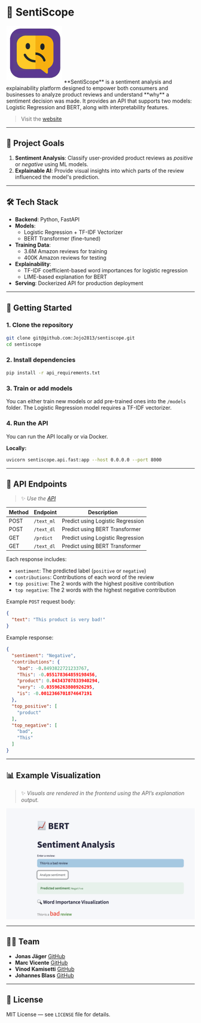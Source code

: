 # 📡 SentiScope

<img src="assets/logo.png" alt="SentiScope Logo" style="width:150px; margin-bottom: 10px;" />
**SentiScope** is a sentiment analysis and explainability platform designed to empower both consumers and businesses to analyze product reviews and understand **why** a sentiment decision was made. It provides an API that supports two models: Logistic Regression and BERT, along with interpretability features.

> Visit the [website](https://sentiscope-811189409150.europe-west1.run.app/)

---

## 🎯 Project Goals

1. **Sentiment Analysis**: Classify user-provided product reviews as _positive_ or _negative_ using ML models.
2. **Explainable AI**: Provide visual insights into which parts of the review influenced the model's prediction.

---

## 🛠️ Tech Stack

- **Backend**: Python, FastAPI
- **Models**:
  - Logistic Regression + TF-IDF Vectorizer
  - BERT Transformer (fine-tuned)
- **Training Data**:
  - 3.6M Amazon reviews for training
  - 400K Amazon reviews for testing
- **Explainability**:
  - TF-IDF coefficient-based word importances for logistic regression
  - LIME-based explanation for BERT
- **Serving**: Dockerized API for production deployment

---

## 🚀 Getting Started

### 1. Clone the repository

```bash
git clone git@github.com:Jojo2813/sentiscope.git
cd sentiscope
```

### 2. Install dependencies

```bash
pip install -r api_requirements.txt
```

### 3. Train or add models

You can either train new models or add pre-trained ones into the `/models`
folder. The Logistic Regression model requires a TF-IDF vectorizer.

### 4. Run the API

You can run the API locally or via Docker.

**Locally:**

```bash
uvicorn sentiscope.api.fast:app --host 0.0.0.0 --port 8000
```

---

## 🔗 API Endpoints
> ✨ *Use the [API](https://sentiscope-811189409150.europe-west1.run.app/)*

| Method | Endpoint               | Description                      |
|--------|------------------------|----------------------------------|
| POST   | `/text_ml`      | Predict using Logistic Regression |
| POST   | `/text_dl`        | Predict using BERT Transformer     |
| GET  | `/prdict`      | Predict using Logistic Regression |
| GET   | `/text_dl`        | Predict using BERT Transformer     |

Each response includes:
- `sentiment`: The predicted label (`positive` or `negative`)
- `contributions`: Contributions of each word of the review
- `top positive`: The 2 words with the highest positive contribution
- `top negative`: The 2 words with the highest negative contribution


Example `POST` request body:

```json
{
  "text": "This product is very bad!"
}
```

Example response:

```json
{
  "sentiment": "Negative",
  "contributions": {
    "bad": -0.8493822721233767,
    "This": -0.055178364859198456,
    "product": 0.04343707833940294,
    "very": -0.03596263800926295,
    "is": -0.0012366701874647191
  },
  "top_positive": [
    "product"
  ],
  "top_negative": [
    "bad",
    "This"
  ]
}
```

---

## 📊 Example Visualization

> ✨ *Visuals are rendered in the frontend using the API’s explanation output.*


![Example BERT Visualization](assets/example_bert.png)

---

## 👨‍💻 Team
- **Jonas Jäger** [GitHub](https://github.com/JonasJaeger28)
- **Marc Vicente** [GitHub](https://github.com/marcvice9)
- **Vinod Kamisetti** [GitHub](https://github.com/vinodkamisetti)
- **Johannes Blass** [GitHub](https://github.com/Jojo2813)
---

## 📜 License

MIT License — see `LICENSE` file for details.
